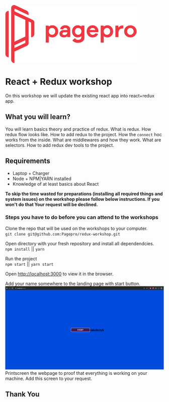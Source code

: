 [![pagepro_logo](https://raw.githubusercontent.com/Pagepro/frontend-recruitment-task-landing-page/master/logo.svg?sanitize=true)](https://pagepro.co/)

# React + Redux workshop
On this workshop we will update the existing react app into react+redux app. 

## What you will learn?
You will learn basics theory and practice of redux.
What is redux.
How redux flow looks like.
How to add redux to the project.
How the `connect` hoc works from the inside.
What are middlewares and how they work.
What are selectors.
How to add redux dev tools to the project.

## Requirements
- Laptop + Charger
- Node + NPM|YARN installed
- Knowledge of at least basics about React

**To skip the time wasted for preparations (installing all required things and system issues) on the workshop please follow below instructions. If you won't do that Your request will be declined.**

### Steps you have to do before you can attend to the workshops

Clone the repo that will be used on the workshops to your computer.  
`git clone git@github.com:Pagepro/redux-workshop.git`

Open directory with your fresh repository and install all dependendcies.  
`npm install` || `yarn`

Run the project  
`npm start` || `yarn start`

Open [http://localhost:3000](http://localhost:3000) to view it in the browser.

Add your name somewhere to the landing page with start button. 
![Example](src/images/App.png)
Printscreen the webpage to proof that everything is working on your machine. Add this screen to your request.
## Thank You